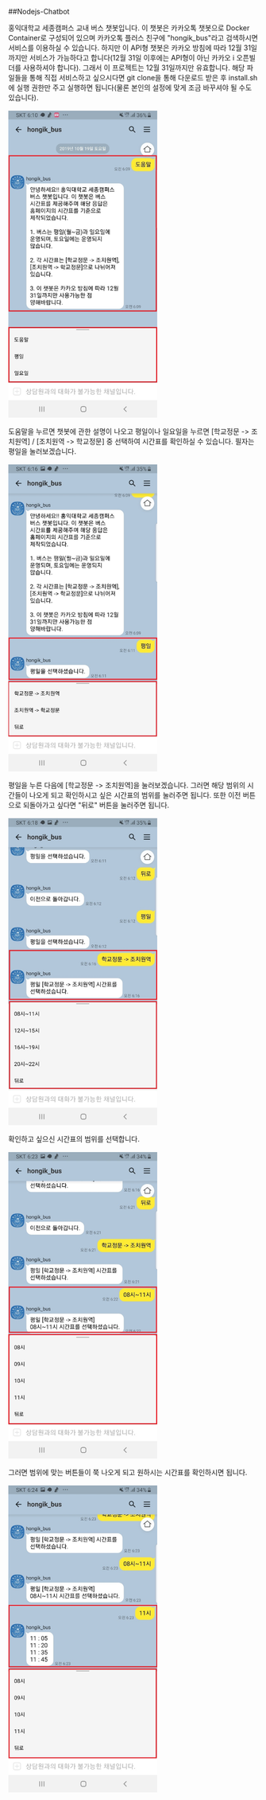 ##Nodejs-Chatbot

홍익대학교 세종캠퍼스 교내 버스 챗봇입니다. 이 챗봇은 카카오톡 챗봇으로 Docker Container로 구성되어 있으며 카카오톡 플러스 친구에 "hongik_bus"라고 검색하시면 서비스를 이용하실 수 있습니다. 하지만 이 API형 챗봇은 카카오 방침에 따라 12월 31일까지만 서비스가 가능하다고 합니다(12월 31일 이후에는 API형이 아닌 카카오 i 오픈빌더를 사용하셔야 합니다). 그래서 이 프로젝트는 12월 31일까지만 유효합니다. 해당 파일들을 통해 직접 서비스하고 싶으시다면 git clone을 통해 다운로드 받은 후 install.sh에 실행 권한만 주고 실행하면 됩니다(물론 본인의 설정에 맞게 조금 바꾸셔야 될 수도 있습니다). <br><br>
<img src="https://github.com/P00HP00H/P00HP00H.github.io/blob/master/img/hello1/19.jpg?raw=true" width="300px">

도움말을 누르면 챗봇에 관한 설명이 나오고 평일이나 일요일을 누르면 [학교정문 -> 조치원역] / [조치원역 -> 학교정문] 중 선택하여 시간표를 확인하실 수 있습니다. 필자는 평일을 눌러보겠습니다.<br><br>
<img src="https://github.com/P00HP00H/P00HP00H.github.io/blob/master/img/hello1/20.jpg?raw=true" width="300px">

평일을 누른 다음에 [학교정문 -> 조치원역]을 눌러보겠습니다. 그러면 해당 범위의 시간들이 나오게 되고 확인하시고 싶은 시간표의 범위를 눌러주면 됩니다. 또한 이전 버튼으로 되돌아가고 싶다면 "뒤로" 버튼을 눌러주면 됩니다.<br><br>
<img src="https://github.com/P00HP00H/P00HP00H.github.io/blob/master/img/hello1/21.jpg?raw=true" width="300px">

확인하고 싶으신 시간표의 범위를 선택합니다.<br><br>
<img src="https://github.com/P00HP00H/P00HP00H.github.io/blob/master/img/hello1/22.jpg?raw=true" width="300px">

그러면 범위에 맞는 버튼들이 쭉 나오게 되고 원하시는 시간표를 확인하시면 됩니다.<br><br>
<img src="https://github.com/P00HP00H/P00HP00H.github.io/blob/master/img/hello1/23.jpg?raw=true" width="300px">
